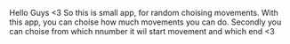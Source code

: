 Hello Guys <3
So this is small app, for random choising movements.
With this app, you can choise how much movements you can do.
Secondly you can choise from which nnumber it wil start movement and which end <3
